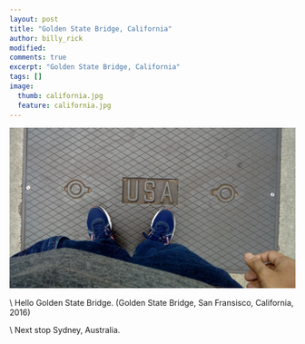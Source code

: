 ```yaml
---
layout: post
title: "Golden State Bridge, California"
author: billy_rick
modified:
comments: true
excerpt: "Golden State Bridge, California"
tags: []
image:
  thumb: california.jpg
  feature: california.jpg
---
```


![alt text](https://github.com/omarsar/omarsar.github.io/blob/master/images/california.jpg?raw=true "Golden State Bridge, California")

\\
Hello Golden State Bridge. (Golden State Bridge, San Fransisco, California, 2016)

\\
Next stop Sydney, Australia.

